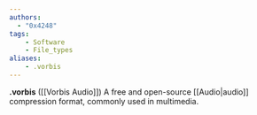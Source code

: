```yaml
---
authors:
  - "0x4248"
tags:
    - Software
    - File_types
aliases:
    - .vorbis
---
```

**.vorbis** ([[Vorbis Audio]]) A free and open-source [[Audio|audio]] compression format, commonly used in multimedia.
